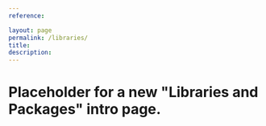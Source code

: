 ```yaml
---
reference: 

layout: page
permalink: /libraries/
title:
description:
---
```


<h1>Placeholder for a new "Libraries and Packages" intro page.</h1>

